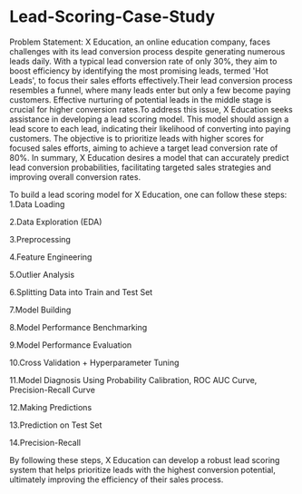 # Lead-Scoring-Case-Study

Problem Statement:
X Education, an online education company, faces challenges with its lead conversion process despite generating numerous leads daily. With a typical lead conversion rate of only 30%, they aim to boost efficiency by identifying the most promising leads, termed 'Hot Leads', to focus their sales efforts effectively.Their lead conversion process resembles a funnel, where many leads enter but only a few become paying customers. Effective nurturing of potential leads in the middle stage is crucial for higher conversion rates.To address this issue, X Education seeks assistance in developing a lead scoring model. This model should assign a lead score to each lead, indicating their likelihood of converting into paying customers. The objective is to prioritize leads with higher scores for focused sales efforts, aiming to achieve a target lead conversion rate of 80%. In summary, X Education desires a model that can accurately predict lead conversion probabilities, facilitating targeted sales strategies and improving overall conversion rates.

To build a lead scoring model for X Education, one can follow these steps:
1.Data Loading

2.Data Exploration (EDA)

3.Preprocessing

4.Feature Engineering

5.Outlier Analysis

6.Splitting Data into Train and Test Set

7.Model Building

8.Model Performance Benchmarking

9.Model Performance Evaluation

10.Cross Validation + Hyperparameter Tuning

11.Model Diagnosis Using Probability Calibration, ROC AUC Curve, Precision-Recall Curve

12.Making Predictions

13.Prediction on Test Set

14.Precision-Recall

By following these steps, X Education can develop a robust lead scoring system that helps prioritize leads with the highest conversion potential, ultimately improving the efficiency of their sales process.
